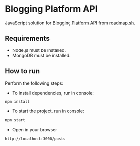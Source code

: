 # Blogging Platform API

JavaScript solution for [Blogging Platform API](https://roadmap.sh/projects/blogging-platform-api) from [roadmap.sh](https://roadmap.sh/).

## Requirements

- Node.js must be installed.
- MongoDB must be installed.

## How to run

Perform the following steps:

- To install dependencies, run in console:

```bash
npm install
```

- To start the project, run in console:

```bash
npm start
```

- Open in your browser

```bash
http://localhost:3000/posts
```
